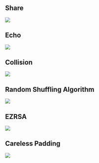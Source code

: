 ## Share
![](https://imgur.com/TpQ4J5r.png)

## Echo
![](https://imgur.com/k2vKvMo.png)

## Collision
![](https://imgur.com/38VjeVN.png)

## Random Shuffling Algorithm
![](https://imgur.com/6uw8Bw8.png)

## EZRSA
![](https://imgur.com/VbcQq9U.png)

## Careless Padding
![](https://imgur.com/vfia1yQ.png)